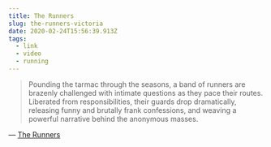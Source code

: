 ```yaml
---
title: The Runners
slug: the-runners-victoria
date: 2020-02-24T15:56:39.913Z
tags:
  - link
  - video
  - running
---
```


> Pounding the tarmac through the seasons, a band of runners are brazenly challenged with intimate questions as they pace their routes. Liberated from responsibilities, their guards drop dramatically, releasing funny and brutally frank confessions, and weaving a powerful narrative behind the anonymous masses.

&mdash; [The Runners](https://vimeo.com/87169386)
